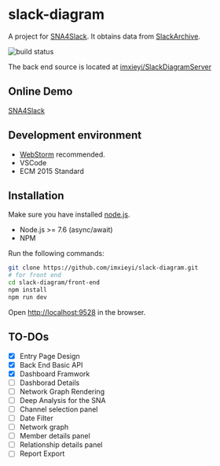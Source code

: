 # slack-diagram
A project for [SNA4Slack](http://score-contest.org/2018/projects/sna4slack.php).
It obtains data from [SlackArchive](http://slackarchive.io/).

![build status](https://travis-ci.org/edwardfang/SNA4slack.svg?branch=vue-front-end)

The back end source is located at [imxieyi/SlackDiagramServer](https://github.com/imxieyi/SlackDiagramServer)

## Online Demo

[SNA4Slack](https://sna4slack.herokuapp.com)

## Development environment

- [WebStorm](https://www.jetbrains.com/webstorm/) recommended.
- VSCode
- ECM 2015 Standard

## Installation
Make sure you have installed [node.js](https://nodejs.org/).

 - Node.js >= 7.6 (async/await)
 - NPM

Run the following commands:
```sh
git clone https://github.com/imxieyi/slack-diagram.git
# for front end
cd slack-diagram/front-end
npm install
npm run dev
```

Open [http://localhost:9528](http://localhost:9528) in the browser.

## TO-DOs
 - [x] Entry Page Design
 - [x] Back End Basic API
 - [x] Dashboard Framwork
 - [ ] Dashborad Details
 - [ ] Network Graph Rendering
 - [ ] Deep Analysis for the SNA
 - [ ] Channel selection panel
 - [ ] Date Filter
 - [ ] Network graph
 - [ ] Member details panel
 - [ ] Relationship details panel
 - [ ] Report Export
